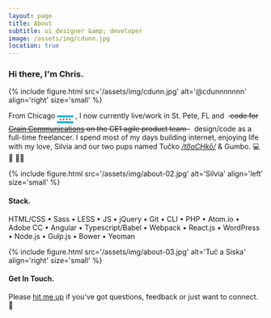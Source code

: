 ```yaml
---
layout: page
title: About
subtitle: ui designer &amp; developer
image: /assets/img/cdunn.jpg
location: true
---
```


### Hi there, I'm Chris.

{% include figure.html src='/assets/img/cdunn.jpg' alt='@cdunnnnnnn' align='right' size='small' %}

From Chicago <span title="Chicago, IL" style="display:inline-block;vertical-align:top;width:32px;height:26px;"><svg class="icn-flg" width="96" viewBox="0 0 512 512"><path fill="#00B1D4" d="M0,320h512v61.4H0V320z M0,130.6h512V192H0V130.6z"/><path fill="#CC3333" d="M99.8,271.4l9.1,20.6l9.1-20.6l22.4,2.4l-13.3-18.2l13.3-18.2l-22.4,2.4l-9.1-20.6l-9.1,20.6l-22.4-2.4 l13.3,18.2l-13.3,18.2L99.8,271.4z M197.1,271.4l9.1,20.6l9.1-20.6l22.4,2.4l-13.3-18.2l13.3-18.2l-22.4,2.4l-9.1-20.6l-9.1,20.6 l-22.4-2.4l13.3,18.2l-13.3,18.2L197.1,271.4z M299.5,271.4l9.1,20.6l9.1-20.6l22.4,2.4l-13.3-18.2l13.3-18.2l-22.4,2.4l-9.1-20.6 l-9.1,20.6l-22.4-2.4l13.3,18.2l-13.3,18.2L299.5,271.4z M396.8,271.4l9.1,20.6l9.1-20.6l22.4,2.4L424,255.7l13.3-18.2l-22.4,2.4 l-9.1-20.6l-9.1,20.6l-22.4-2.4l13.3,18.2l-13.3,18.2L396.8,271.4z"/></svg></span>
, I now currently live/work in St. Pete, FL and &nbsp;~~&nbsp;code for [Crain Communications](http://www.crain.com) on the CE1 agile product team&nbsp;&nbsp;~~&nbsp;&nbsp;design/code as a full-time freelancer. I spend most of my days building internet, enjoying life with my love, Silvia and our two pups named Tučko *[/to͞oCHkō/](https://goo.gl/aWrdvn)* &amp; Gumbo. 💻 💑 🐶🐶

<div class="cf"></div>

{% include figure.html src='/assets/img/about-02.jpg' alt='Silvia' align='left' size='small' %}

#### Stack.

HTML/CSS &bull; Sass &bull; LESS &bull; JS &bull; jQuery &bull; Git &bull; CLI &bull; PHP &bull; Atom.io &bull; Adobe CC &bull; Angular &bull; Typescript/Babel &bull; Webpack &bull; React.js &bull; WordPress &bull; Node.js &bull; Gulp.js &bull; Bower &bull; Yeoman

<div class="cf"></div>

{% include figure.html src='/assets/img/about-03.jpg' alt='Tuč a Siska' align='right' size='small' %}

#### Get In Touch.

Please <a href="&#x6d;&#97;&#105;&#108;&#116;&#x6f;&#x3a;&#x68;&#x65;&#x6c;&#108;&#x6f;&#64;&#x63;&#x64;&#117;&#110;&#x6e;&#46;&#x69;&#111;&#63;&#115;&#x75;&#98;&#x6a;&#x65;&#x63;&#x74;&#61;&#x69;&#x6e;&#113;&#x75;&#x69;&#114;&#121;&#32;&#102;&#114;&#x6f;&#x6d;&#32;&#x63;&#100;&#x75;&#110;&#110;&#x2e;&#105;&#x6f;">hit me up</a> if you've got questions, feedback or just want to connect. :wave:
